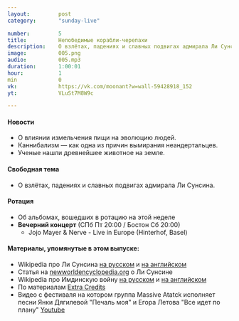 ```yaml
---
layout:         post
category:       "sunday-live"

number:         5
title:          Непобедимые корабли-черепахи
description:    О взлётах, падениях и славных подвигах адмирала Ли Сунсина.
image:          005.png
audio:          005.mp3
duration:		1:00:01
hour:			1
min				0
vk:             https://vk.com/moonant?w=wall-59428918_152
yt:             VLuSt7M8W9c

---
```


#### Новости
- О влиянии измельчения пищи на эволюцию людей.
- Каннибализм — как одна из причин вымирания неандертальцев.
- Ученые нашли древнейшее животное на земле.

#### Свободная тема
-  О взлётах, падениях и славных подвигах адмирала Ли Сунсина.

#### Ротация
- Об альбомах, вошедших в ротацию на этой неделе
- **Вечерний концерт** (СПб Пт 20:00 / Бостон Сб 20:00)
    - Jojo Mayer & Nerve - Live in Europe (Hinterhof, Basel)

#### Материалы, упомянутые в этом выпуске:
- Wikipedia про Ли Сунсина [на русском](https://ru.wikipedia.org/wiki/Ли_Сунсин) и [на английском](https://en.wikipedia.org/wiki/Yi_Sun-sin)
- Статья на [newworldencyclopedia.org](http://www.newworldencyclopedia.org/entry/Yi_Sunsin) о Ли Сунсине
- Wikipedia про Имдинскую войну [на русском](https://ru.wikipedia.org/wiki/Имдинская_война) и [на английском](https://en.wikipedia.org/wiki/Japanese_invasions_of_Korea_(1592–98))
- По материалам [Extra Credits](https://www.youtube.com/watch?v=3ieaDfD_h6s&list=PLhyKYa0YJ_5Aq7g4bil7bnGi0A8gTsawu&index=50)
- Видео с фестиваля на котором группа Massive Atatck исполняет песни Янки Дягилевой "Печаль моя" и Егора Летова "Все идет по плану" [Youtube](https://youtu.be/5P-ajBu65Ak)
